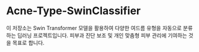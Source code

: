 # Acne-Type-SwinClassifier
이 저장소는 Swin Transformer 모델을 활용하여 다양한 여드름 유형을 자동으로 분류하는 딥러닝 프로젝트입니다. 피부과 진단 보조 및 개인 맞춤형 피부 관리에 기여하는 것을 목표로 합니다.
